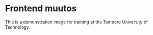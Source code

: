 # Frontend  muutos

This is a demonstration image for training at the Tampere University of Technology.
